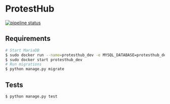 ProtestHub
==========
[![pipeline status](https://travis-ci.org/protesthub/protesthub-website.svg?branch=master)](https://travis-ci.org/protesthub/protesthub-website.svg?branch=master)

## Requirements
```bash
# Start MariaDB
$ sudo docker run --name=protesthub_dev -e MYSQL_DATABASE=protesthub_dev -e MYSQL_USER=protesthub_dev -e MYSQL_PASSWORD=test -e MYSQL_ROOT_PASSWORD=toor -p 3306:3306 -d mariadb
$ sudo docker start protesthub_dev
# Run migrations
$ python manage.py migrate
```

## Tests
```bash
$ python manage.py test
```
